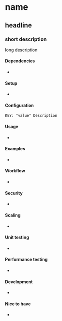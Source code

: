 # name

## headline

### short description

long description

#### Dependencies

* 
 
#### Setup

* 

#### Configuration
```
KEY: "value" Description
```

#### Usage

* 

#### Examples

* 

#### Workflow

* 

#### Security

* 

#### Scaling

* 

#### Unit testing

* 

#### Performance testing

* 

#### Development

* 

#### Nice to have

* 
